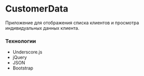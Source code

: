 # CustomerData

Приложение для отображения списка клиентов и просмотра индивидуальных данных клиента.

### Технологии
* Underscore.js
* jQuery
* JSON
* Bootstrap
